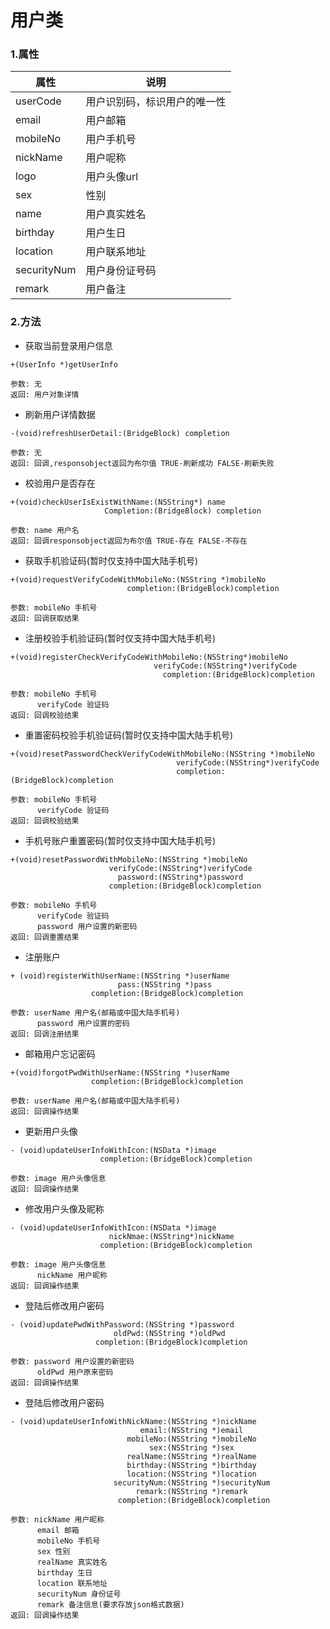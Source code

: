 # 用户类

### 1.属性

| 属性 | 说明 |
| ------ | ------ |
| userCode | 用户识别码，标识用户的唯一性 |
| email | 用户邮箱 |
| mobileNo | 用户手机号 |
| nickName | 用户呢称 |
| logo | 用户头像url |
| sex | 性别 |
| name | 用户真实姓名 |
| birthday | 用户生日 |
| location | 用户联系地址 |
| securityNum | 用户身份证号码 |
| remark | 用户备注 |


### 2.方法

* 获取当前登录用户信息

```
+(UserInfo *)getUserInfo

参数: 无
返回: 用户对象详情

```

* 刷新用户详情数据

```
-(void)refreshUserDetail:(BridgeBlock) completion

参数: 无
返回: 回调,responsobject返回为布尔值 TRUE-刷新成功 FALSE-刷新失败

```

* 校验用户是否存在

```
+(void)checkUserIsExistWithName:(NSString*) name
                     Completion:(BridgeBlock) completion

参数: name 用户名
返回: 回调responsobject返回为布尔值 TRUE-存在 FALSE-不存在

```

* 获取手机验证码(暂时仅支持中国大陆手机号)

```
+(void)requestVerifyCodeWithMobileNo:(NSString *)mobileNo
                          completion:(BridgeBlock)completion

参数: mobileNo 手机号
返回: 回调获取结果

```

* 注册校验手机验证码(暂时仅支持中国大陆手机号)

```
+(void)registerCheckVerifyCodeWithMobileNo:(NSString*)mobileNo
                                verifyCode:(NSString*)verifyCode
                                  completion:(BridgeBlock)completion

参数: mobileNo 手机号
	  verifyCode 验证码
返回: 回调校验结果

```

* 重置密码校验手机验证码(暂时仅支持中国大陆手机号)

```
+(void)resetPasswordCheckVerifyCodeWithMobileNo:(NSString *)mobileNo
                                     verifyCode:(NSString*)verifyCode
                                     completion:(BridgeBlock)completion

参数: mobileNo 手机号
	  verifyCode 验证码
返回: 回调校验结果

```

* 手机号账户重置密码(暂时仅支持中国大陆手机号)

```
+(void)resetPasswordWithMobileNo:(NSString *)mobileNo
                      verifyCode:(NSString*)verifyCode
                        password:(NSString*)password
                      completion:(BridgeBlock)completion

参数: mobileNo 手机号
	  verifyCode 验证码
	  password 用户设置的新密码
返回: 回调重置结果

```

* 注册账户

```
+ (void)registerWithUserName:(NSString *)userName
                        pass:(NSString *)pass
                  completion:(BridgeBlock)completion

参数: userName 用户名(邮箱或中国大陆手机号)
	  password 用户设置的密码
返回: 回调注册结果

```

* 邮箱用户忘记密码

```
+(void)forgotPwdWithUserName:(NSString *)userName
                  completion:(BridgeBlock)completion

参数: userName 用户名(邮箱或中国大陆手机号)
返回: 回调操作结果

```

* 更新用户头像

```
- (void)updateUserInfoWithIcon:(NSData *)image
                    completion:(BridgeBlock)completion

参数: image 用户头像信息
返回: 回调操作结果

```

* 修改用户头像及昵称

```
- (void)updateUserInfoWithIcon:(NSData *)image
                      nickNmae:(NSString*)nickName
                    completion:(BridgeBlock)completion

参数: image 用户头像信息
	  nickName 用户昵称
返回: 回调操作结果

```

* 登陆后修改用户密码

```
- (void)updatePwdWithPassword:(NSString *)password
                       oldPwd:(NSString *)oldPwd
                   completion:(BridgeBlock)completion

参数: password 用户设置的新密码
	  oldPwd 用户原来密码
返回: 回调操作结果

```

* 登陆后修改用户密码

```
- (void)updateUserInfoWithNickName:(NSString *)nickName
                             email:(NSString *)email
                          mobileNo:(NSString *)mobileNo
                               sex:(NSString *)sex
                          realName:(NSString *)realName
                          birthday:(NSString *)birthday
                          location:(NSString *)location
                       securityNum:(NSString *)securityNum
                            remark:(NSString *)remark
                        completion:(BridgeBlock)completion

参数: nickName 用户昵称
	  email 邮箱
	  mobileNo 手机号
	  sex 性别
	  realName 真实姓名
	  birthday 生日
	  location 联系地址
	  securityNum 身份证号
	  remark 备注信息(要求存放json格式数据)
返回: 回调操作结果

```
